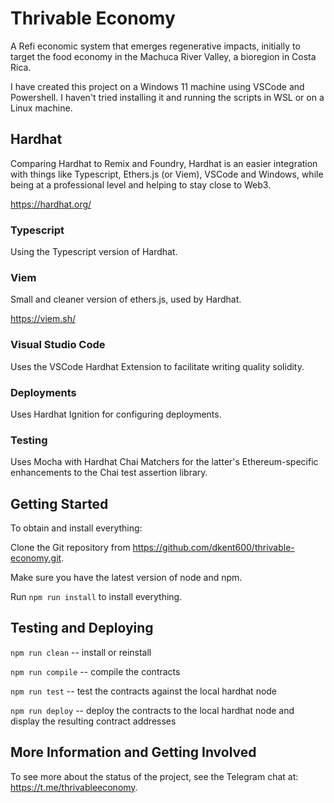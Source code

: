 # Thrivable Economy
A Refi economic system that emerges regenerative impacts, initially to target the food economy in the Machuca River Valley, a bioregion in Costa Rica.

I have created this project on a Windows 11 machine using VSCode and Powershell.  I haven't tried installing it and running the scripts in WSL or on a Linux machine.

## Hardhat

Comparing Hardhat to Remix and Foundry, Hardhat is an easier integration with things like Typescript, Ethers.js (or Viem), VSCode and Windows, while being at a professional level and helping to stay close to Web3.

https://hardhat.org/

### Typescript

Using the Typescript version of Hardhat.

### Viem

Small and cleaner version of ethers.js, used by Hardhat.

https://viem.sh/

### Visual Studio Code

Uses the VSCode Hardhat Extension to facilitate writing quality solidity.

### Deployments

Uses Hardhat Ignition for configuring deployments.

### Testing

Uses Mocha with Hardhat Chai Matchers for the latter's Ethereum-specific enhancements to the Chai test assertion library.

## Getting Started
To obtain and install everything:

Clone the Git repository from https://github.com/dkent600/thrivable-economy.git.

 Make sure you have the latest version of node and npm.

 Run `npm run install` to install everything.

## Testing and Deploying

`npm run clean` -- install or reinstall

`npm run compile` -- compile the contracts

`npm run test` -- test the contracts against the local hardhat node

`npm run deploy` -- deploy the contracts to the local hardhat node and display the resulting contract addresses

## More Information and Getting Involved

To see more about the status of the project, see the Telegram chat at:  https://t.me/thrivableeconomy.